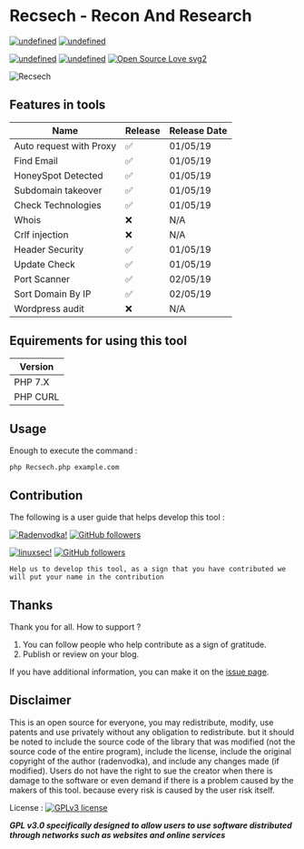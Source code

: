 # Recsech - Recon And Research 

<a href="https://github.com/radenvodka/Recsech/releases/latest"><img alt="undefined" src="https://img.shields.io/github/release/radenvodka/Recsech.svg"></a>
<a href="https://github.com/radenvodka" target="_blank"><img alt="undefined" src="https://img.shields.io/github/last-commit/radenvodka/Recsech.svg"></a>

<a href="https://github.com/radenvodka/Recsech/releases" target="_blank"><img alt="undefined" src="https://badgen.net/badge//Windows/blue?icon=windows"></a>
<a href="https://github.com/radenvodka/Recsech/releases" target="_blank"><img alt="undefined" src="https://badgen.net/badge//Linux64/orange?icon=terminal"></a>
[![Open Source Love svg2](https://badges.frapsoft.com/os/v2/open-source.svg?v=103)](https://github.com/ellerbrock/open-source-badges/)

![Recsech](https://github.com/radenvodka/Recsech/raw/master/Recsech.PNG)

## Features in tools

| Name    | Release            | Release Date       |
| ------- | ------------------ | ------------------ |
| Auto request with Proxy   | :white_check_mark:   | 01/05/19 |
| Find Email   | :white_check_mark:                | 01/05/19 |
| HoneySpot Detected   | :white_check_mark:        | 01/05/19 |
| Subdomain takeover   | :white_check_mark:        | 01/05/19 |
| Check Technologies   | :white_check_mark:        | 01/05/19 |
| Whois                | :x: | N/A |
| Crlf injection       | :x: | N/A |
| Header Security      | :white_check_mark: | 01/05/19 |
| Update Check         | :white_check_mark: | 01/05/19 |
| Port Scanner         | :white_check_mark: | 02/05/19 |
| Sort Domain By IP    | :white_check_mark: | 02/05/19 |
| Wordpress audit      | :x: | N/A |

## Equirements for using this tool

| Version | 
| ------- |
| PHP 7.X | 
| PHP CURL|


Usage
----

Enough to execute the command :

    php Recsech.php example.com


## Contribution

The following is a user guide that helps develop this tool : 


[![Radenvodka!](https://img.shields.io/badge/Radenvodka-Developers-1abc9c.svg)](https://github.com/radenvodka)
[![GitHub followers](https://img.shields.io/github/followers/radenvodka.svg?style=social&label=Follow&maxAge=2592000)](https://github.com/radenvodka?tab=followers)

[![linuxsec!](https://img.shields.io/badge/Linuxsec-PublicationMedia-1abc9c.svg)](https://github.com/linuxsec)
[![GitHub followers](https://img.shields.io/github/followers/linuxsec.svg?style=social&label=Follow&maxAge=2592000)](https://github.com/linuxsec?tab=followers)



    Help us to develop this tool, as a sign that you have contributed we will put your name in the contribution

## Thanks

Thank you for all.  How to support ?

1. You can follow people who help contribute as a sign of gratitude.
2. Publish or review on your blog. 

If you have additional information, you can make it on the [issue page](https://github.com/radenvodka/Recsech/issues).


## Disclaimer

This is an open source for everyone, you may redistribute, modify, use patents and use privately without any obligation to redistribute. but it should be noted to include the source code of the library that was modified (not the source code of the entire program), include the license, include the original copyright of the author (radenvodka), and include any changes made (if modified). Users do not have the right to sue the creator when there is damage to the software or even demand if there is a problem caused by the makers of this tool. because every risk is caused by the user risk itself.


License : [![GPLv3 license](https://img.shields.io/badge/License-GPLv3-blue.svg)](http://perso.crans.org/besson/LICENSE.html)

***GPL v3.0 specifically designed to allow users to use software distributed through networks such as websites and online services***
